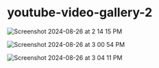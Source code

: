 # youtube-video-gallery-2

![Screenshot 2024-08-26 at 2 14 15 PM](https://github.com/user-attachments/assets/ff1becfc-445b-4cfa-9bab-3a8cbf78fab9)

![Screenshot 2024-08-26 at 3 00 54 PM](https://github.com/user-attachments/assets/74542462-1fdb-4c0e-9af1-7511dbe98d1b)

![Screenshot 2024-08-26 at 3 04 11 PM](https://github.com/user-attachments/assets/c66511c1-327a-4729-8e34-2854c45c0f8c)
